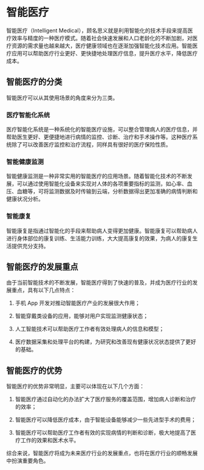 # 智能医疗
智能医疗（Intelligent Medical），顾名思义就是利用智能化的技术手段来提高医疗效率与精度的一种医疗模式。随着社会快速发展和人口老龄化的不断加剧，对医疗资源的需求量也越来越大，医疗健康领域也在逐渐加强智能化技术应用。智能医疗应用可以帮助医疗行业更好、更快捷地处理医疗信息，提升医疗水平，降低医疗成本。

## 智能医疗的分类
智能医疗可以从其使用场景的角度来分为三类。

### 医疗智能化系统
医疗智能化系统是一种系统化的智能医疗设施，可以整合管理病人的医疗信息，并帮助医生更好、更便捷地进行病情的监控、诊断、治疗和手术操作等。这种医疗系统除了可以改善医疗监控和治疗流程，同样具有很好的医疗保险性质。

### 智能健康监测
智能健康监测是一种非常实用的智能医疗的应用场景。随着智能化技术的不断发展，可以通过使用智能化设备来实现对人体的各项重要指标的监测，如心率、血压、血糖等，可将监测数据及时传输到云端，分析数据得出更加准确的病情判断和健康状况分析。

### 智能康复
智能康复是指通过智能化的手段来帮助病人变得更加健康。智能康复可以帮助病人进行身体部位的康复训练、生活能力训练，大大提高康复的效果，为病人的康复生活提供充分支持。

## 智能医疗的发展重点
由于当前智能技术的不断发展，智能医疗得到了快速的普及，并成为医疗行业的发展重点，具有以下几点特点：

1. 手机 App 开发对推动智能医疗产业的发展很大作用；

2. 智能穿戴类设备的应用，能够对用户实现监测健康状态；

3. 人工智能技术可以帮助医疗工作者有效处理病人的信息和模型；

4. 医疗数据采集和处理平台的构建，为研究和改善现有健康状况状态提供了更好的基础。

## 智能医疗的优势
智能医疗的优势非常明显，主要可以体现在以下几个方面：

1. 智能医疗通过自动化的办法扩大了医疗服务的覆盖范围，增加病人诊断和治疗的效率；

2. 智能医疗可以降低医疗成本，由于智能设备能够减少一些先进型手术的费用；

3. 智能医疗可以帮助医疗工作者有效的实现病情的判断和诊断，极大地提高了医疗工作的效果和医术水平。

综合来说，智能医疗将成为未来医疗行业的发展重点，也将在医疗行业的顺畅发展中扮演重要角色。